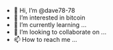 - 👋 Hi, I’m @dave78-78
- 👀 I’m interested in bitcoin 
- 🌱 I’m currently learning ...
- 💞️ I’m looking to collaborate on ...
- 📫 How to reach me ...

<!---
dave78-78/dave78-78 is a ✨ special ✨ repository because its `README.md` (this file) appears on your GitHub profile.
You can click the Preview link to take a look at your changes.
--->
